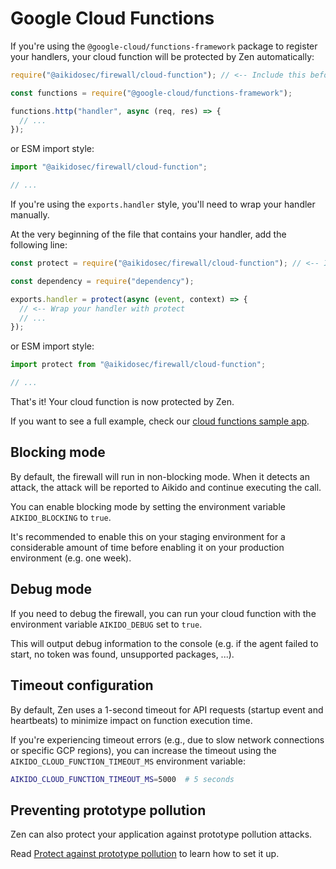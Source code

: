 # Google Cloud Functions

If you're using the `@google-cloud/functions-framework` package to register your handlers, your cloud function will be protected by Zen automatically:

```js
require("@aikidosec/firewall/cloud-function"); // <-- Include this before any other code or imports

const functions = require("@google-cloud/functions-framework");

functions.http("handler", async (req, res) => {
  // ...
});
```

or ESM import style:

```js
import "@aikidosec/firewall/cloud-function";

// ...
```

If you're using the `exports.handler` style, you'll need to wrap your handler manually.

At the very beginning of the file that contains your handler, add the following line:

```js
const protect = require("@aikidosec/firewall/cloud-function"); // <-- Include this before any other code or imports

const dependency = require("dependency");

exports.handler = protect(async (event, context) => {
  // <-- Wrap your handler with protect
  // ...
});
```

or ESM import style:

```js
import protect from "@aikidosec/firewall/cloud-function";

// ...
```

That's it! Your cloud function is now protected by Zen.

If you want to see a full example, check our [cloud functions sample app](../sample-apps/cloud-functions-v1-mongodb).

## Blocking mode

By default, the firewall will run in non-blocking mode. When it detects an attack, the attack will be reported to Aikido and continue executing the call.

You can enable blocking mode by setting the environment variable `AIKIDO_BLOCKING` to `true`.

It's recommended to enable this on your staging environment for a considerable amount of time before enabling it on your production environment (e.g. one week).

## Debug mode

If you need to debug the firewall, you can run your cloud function with the environment variable `AIKIDO_DEBUG` set to `true`.

This will output debug information to the console (e.g. if the agent failed to start, no token was found, unsupported packages, ...).

## Timeout configuration

By default, Zen uses a 1-second timeout for API requests (startup event and heartbeats) to minimize impact on function execution time.

If you're experiencing timeout errors (e.g., due to slow network connections or specific GCP regions), you can increase the timeout using the `AIKIDO_CLOUD_FUNCTION_TIMEOUT_MS` environment variable:

```bash
AIKIDO_CLOUD_FUNCTION_TIMEOUT_MS=5000  # 5 seconds
```

## Preventing prototype pollution

Zen can also protect your application against prototype pollution attacks.

Read [Protect against prototype pollution](./prototype-pollution.md) to learn how to set it up.
